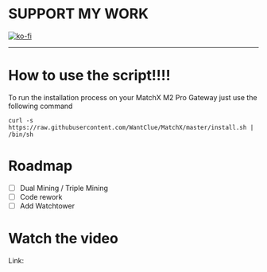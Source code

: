 # SUPPORT MY WORK
[![ko-fi](https://ko-fi.com/img/githubbutton_sm.svg)](https://ko-fi.com/R5R0IYN9V)

-------------------------------------------------------------------------------------------------------------------------------------------------

# How to use the script!!!!



To run the installation process on your MatchX M2 Pro Gateway just use the following command
```
curl -s https://raw.githubusercontent.com/WantClue/MatchX/master/install.sh | /bin/sh
```

# Roadmap

- [ ] Dual Mining / Triple Mining
- [ ] Code rework
- [ ] Add Watchtower

# Watch the video

Link: 

